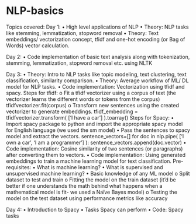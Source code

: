 # NLP-basics

Topics covered:
Day 1:
•	High level applications of NLP
•	Theory: NLP tasks like stemming, lemmatization, stopword removal 
•	Theory: Text embeddings/ vectorization concept, tfidf and one-hot encoding (or Bag of Words) vector calculation.

Day 2:
•	Code implementation of basic text analysis along with tokenization, stemming, lemmatization, stopword removal etc. using NLTK

Day 3:
•	Theory: Intro to NLP tasks like topic modeling, text clustering, text classification, similarity comparison.
•	Theory: Average workflow of ML/ DL model for NLP tasks.
•	Code implementation: Vectorization using tfidf and spacy.
Steps for tfidf:
o	Fit a tfidf vectorizer using a corpus of text (the vectorizer learns the different words or tokens from the corpus)
tfidfvectorizer.fit(corpus)
o	Transform new sentences using the created vectorizer to generate embeddings.
tfidf_embedding = tfidfvectorizer.transform( [‘I have a car’] ).toarray()
Steps for Spacy:
•	Import spacy package to python and import the appropriate spacy model for English language (we used the sm model)
•	Pass the sentences to spacy model and extract the vectors.
sentence_vectors=[]
for doc in nlp.pipe( [‘I own a car’, ‘I am a programmer’] ):
    sentence_vectors.append(doc.vector)
•	Code implementation: Cosine similarity of two sentences (or paragraphs) after converting them to vectors.
•	Code implementation: Using generated embeddings to train a machine learning model for text classification.
Pre-requisites: 
•	What is machine learning? 
•	What is supervised and unsupervised machine learning?
•	Basic knowledge of any ML model
o	Split dataset to test and train
o	Fitting the model on the train dataset (it’d be better if one understands the math behind what happens when a mathematical model is fit- we used a Naïve Bayes model)
o	Testing the model on the test dataset using performance metrics like accuracy

Day 4:
•	Introduction to Spacy
•	Tasks Spacy can perform
•	Code: Spacy tasks
